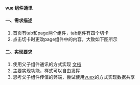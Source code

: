 #### vue 组件通讯

#### 一、需求描述
1. 首页有tab和page两个组件，tab组件有四个切卡
2. 点击切卡时更改page组件中的内容，大致如下图所示

#### 二、实现要求
1. 使用父子组件通讯的方式实现 [文档](https://cn.vuejs.org/v2/guide/components.html#%E7%9B%91%E5%90%AC%E5%AD%90%E7%BB%84%E4%BB%B6%E4%BA%8B%E4%BB%B6)
2. 主要实现功能，样式可以自由发挥
3. 思考父子组件传值的弊端，尝试使用[vuex](https://vuex.vuejs.org/zh/)的方式实现数据共享